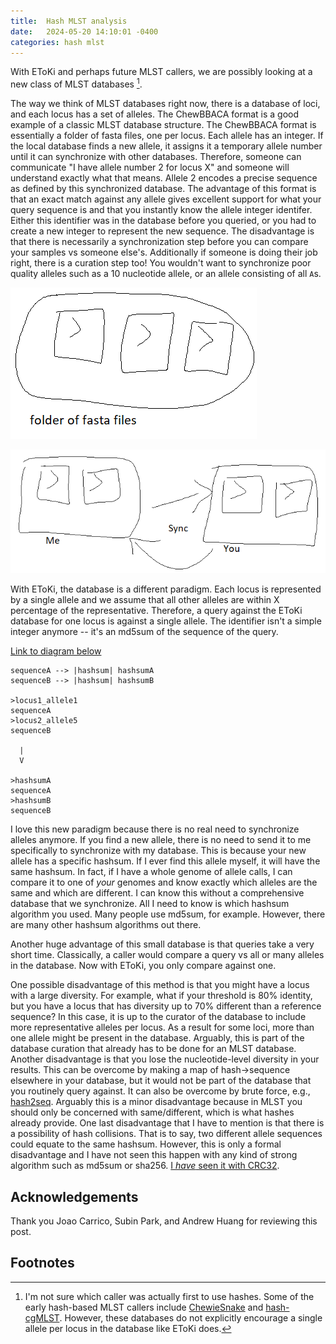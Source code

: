 ```yaml
---
title:  Hash MLST analysis 
date:   2024-05-20 14:10:01 -0400
categories: hash mlst 
---
```


With EToKi and perhaps future MLST callers, we are possibly looking at a new class of MLST databases [^1].

The way we think of MLST databases right now, there is a database of loci,
and each locus has a set of alleles.
The ChewBBACA format is a good example of a classic MLST database structure.
The ChewBBACA format is essentially a folder of fasta files, one per locus.
Each allele has an integer. If the local database finds a new allele, it assigns it a temporary allele number until it can synchronize with other databases.
Therefore, someone can communicate "I have allele number 2 for locus X" and someone will understand exactly what that means. Allele 2 encodes a precise sequence as defined by this synchronized database.
The advantage of this format is that an exact match against any allele gives excellent support for what your query sequence is and that you instantly know the allele integer identifer.
Either this identifier was in the database before you queried, or you had to create a new integer to represent the new sequence.
The disadvantage is that there is necessarily a synchronization step before you can compare your samples vs someone else's.
Additionally if someone is doing their job right, there is a curation step too!
You wouldn't want to synchronize poor quality alleles such as a 10 nucleotide allele, or an allele consisting of all `A`s.

![Classic MLST scheme cartoon](/assets/images/hashmlst/folder-of-fastas.png)

![mlst-sync](/assets/images/hashmlst/mlst-sync.png)

With EToKi, the database is a different paradigm.
Each locus is represented by a single allele and we assume that all other alleles are within X percentage of the representative.
Therefore, a query against the EToKi database for one locus is against a single allele.
The identifier isn't a simple integer anymore --
it's an md5sum of the sequence of the query.

[Link to diagram below](https://mermaid.live/edit#pako:eNp1kN1LwzAUxf-VcKH0pRv9im3yMNgQ8UFfFHzQyIhtagNNMpsUnbX_u9mmY_jxdu7hnN-93BEqUwugEASj1NJRNIauFUrc8V7yp07Y0FsobIx2F1zJbuvn8NpoYze8EuE0TUHAdNOZ16rlvUNXN0wjZMXLIHQllmg2W6CPltvWDuoDfYnlaWb1d2bF9C4ltOulsA8MFp2pBpusE8b0ke_1wU_X-MRfMXg8aV8ekErUO87xiB-c4-J_OftLfzGZhgiU6BWXtf_kuCsw2H-RAfWyFg0fOseA6clH-eDM7VZXQF0_iAiGTc2dOJf8uecKaMM7690N1_fGqO-QH4GO8AYUx3OM87OsIHFJMoxxBFugZT7PSExIkiYxyQo8RfC-r8fzIsU5KQkpijwleVlMn1MLqTs)

```text
sequenceA --> |hashsum| hashsumA  
sequenceB --> |hashsum| hashsumB  

>locus1_allele1  
sequenceA  
>locus2_allele5  
sequenceB  
  
  |
  V

>hashsumA  
sequenceA  
>hashsumB  
sequenceB  
```

I love this new paradigm because there is no real need to synchronize alleles anymore.
If you find a new allele, there is no need to send it to me specifically to synchronize with my database.
This is because your new allele has a specific hashsum.
If I ever find this allele myself, it will have the same hashsum.
In fact, if I have a whole genome of allele calls, I can compare it to one of _your_ genomes and know exactly which
alleles are the same and which are different.
I can know this without a comprehensive database that we synchronize.
All I need to know is which hashsum algorithm you used.
Many people use md5sum, for example.
However, there are many other hashsum algorithms out there.

Another huge advantage of this small database is that queries take a very short time.
Classically, a caller would compare a query vs all or many alleles in the database. Now with EToKi, you only compare against one.

One possible disadvantage of this method is that you might have a locus with a large diversity.
For example, what if your threshold is 80% identity, but you have a locus that has diversity up to 70% different than a reference sequence?
In this case, it is up to the curator of the database to include more representative alleles per locus.
As a result for some loci, more than one allele might be present in the database.
Arguably, this is part of the database curation that already has to be done for an MLST database.
Another disadvantage is that you lose the nucleotide-level diversity in your results. This can be overcome by making a map of hash->sequence elsewhere in your database, but it would not be part of the database that you routinely query against. It can also be overcome by brute force, e.g., [hash2seq](https://github.com/lskatz/hash2seq). Arguably this is a minor disadvantage because in MLST you should only be concerned with same/different, which is what hashes already provide.
One last disadvantage that I have to mention is that there is a possibility of hash collisions.
That is to say, two different allele sequences could equate to the same hashsum.
However, this is only a formal disadvantage and I have not seen this happen with any kind of strong algorithm such as md5sum or sha256.
[I _have_ seen it with CRC32](https://github.com/lskatz/mlst-hash-template/issues/16).

## Acknowledgements

Thank you Joao Carrico, Subin Park, and Andrew Huang for reviewing this post.

## Footnotes

[^1]: I'm not sure which caller was actually first to use hashes.
Some of the early hash-based MLST callers include [ChewieSnake](https://pubmed.ncbi.nlm.nih.gov/34220740/) and [hash-cgMLST](https://pubmed.ncbi.nlm.nih.gov/31666367). However, these databases do not explicitly encourage a single allele per locus in the database like EToKi does.
